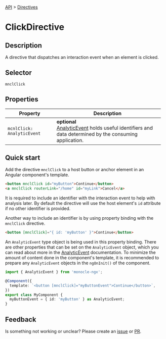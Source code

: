 [API](./README.md) > [Directives](./README.md#Directives)

# ClickDirective

## Description

A directive that dispatches an interaction event when an element is clicked.

## Selector

```
mnclClick
```

## Properties

| Property                   | Description                                                                                                     |
| -------------------------- | --------------------------------------------------------------------------------------------------------------- |
| `mcnlClick: AnalyticEvent` | **optional** </br> [AnalyticEvent]() holds useful identifiers and data determined by the consuming application. |

## Quick start

Add the directive `mnclClick` to a host button or anchor element in an Angular component's template.

```html
<button mnclClick id="myButton">Continue</button>
<a mnclClick routerLink="/home" id="myLink">Cancel</a>
```

It is required to include an identifier with the interaction event to help with analysis later. By default the directive will use the host element's `id` attribute if no other identifier is provided.

Another way to include an identifier is by using property binding with the `mnclClick` directive.

```html
<button [mnclClick]="{ id: 'myButton' }">Continue</button>
```

An `AnalyticEvent` type object is being used in this property binding. There are other properties that can be set on the `AnalyticEvent` object, which you can read about more in the [AnalyticEvent]() documentation. To minimize the amount of content done in the component's template, it is recommended to prepare any `AnalyticEvent` objects in the `ngOnInit()` of the component.

```typescript
import { AnalyticEvent } from 'monocle-ngx';

@Component({
  template: `<button [mnclClick]="myButtonEvent">Continue</button>`,
})
export class MyComponent {
  myButtonEvent = { id: 'myButton' } as AnalyticEvent;
}
```

## Feedback

Is something not working or unclear? Please create an [issue](https://github.com/Progressive/monocle-ngx/issues/new/choose) or [PR](https://github.com/Progressive/monocle-ngx/blob/main/CONTRIBUTING.md).
